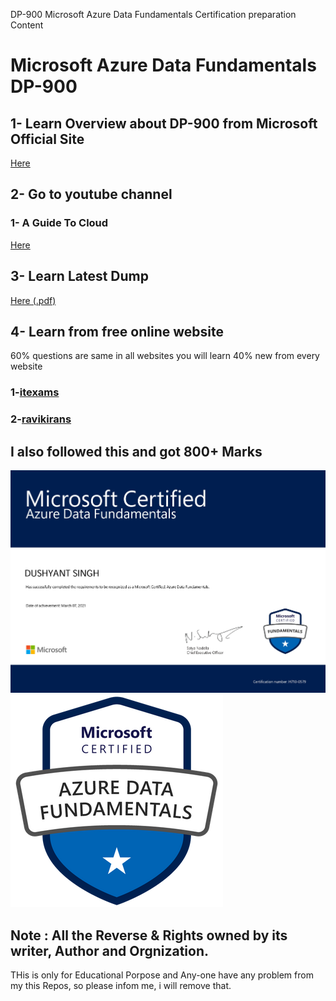 DP-900 Microsoft Azure Data Fundamentals Certification preparation Content 

# Microsoft Azure Data Fundamentals DP-900
 

## 1- Learn Overview about DP-900 from Microsoft Official Site
[Here](https://docs.microsoft.com/en-us/learn/certifications/exams/dp-900)

## 2- Go to youtube channel 
### 1- A Guide To Cloud 

[Here](https://www.youtube.com/watch?v=iyloGFjdlm0&list=PLhLKc18P9YODENOj4F2nHbNXeYwY1zYGb)

## 3- Learn Latest Dump 
[Here (.pdf)](https://github.com/Dushyantsingh-ds/dp-900_Exam_content/blob/main/Resources)

## 4- Learn from free online website
60% questions are same in all websites 
you will learn 40% new from every website

### 1-[itexams](https://www.examtopics.com/exams/microsoft/dp-900/)

### 2-[ravikirans](https://ravikirans.com/dp-900-azure-exam-study-guide/)

## I also followed this and got 800+ Marks

![alt text](https://github.com/Dushyantsingh-ds/dp-900_exam_content/blob/main/Assets/Microsoft_Certified_Professional_Certificate.jpg)
![alt text](https://github.com/Dushyantsingh-ds/dp-900_exam_content/blob/main/Assets/azure-Data-fundamantls-badge.png)

## Note : All the Reverse & Rights owned by its writer, Author and Orgnization.
THis is only for Educational Porpose and Any-one have any problem from my this Repos, so please infom me, i will remove that.
